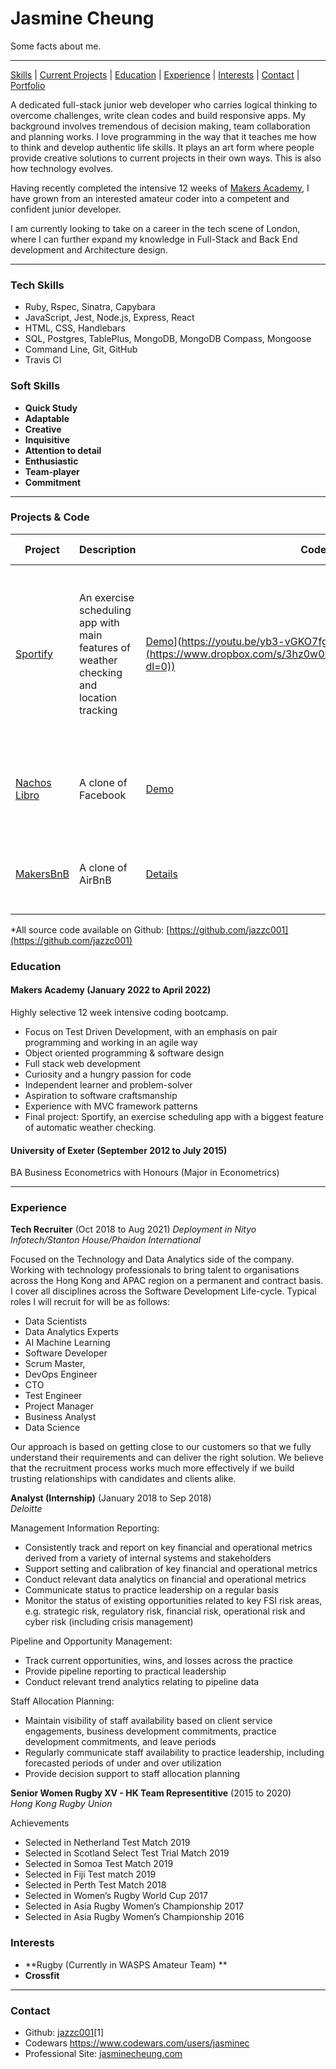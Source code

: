 # Jasmine Cheung

Some facts about me.
***
[Skills](#tech-skills) | [Current Projects](#projects) | [Education](#education) | [Experience](#experience) | [Interests](#interests) | [Contact](#contact) |
[Portfolio](https://jasminecheung.netlify.app/)

A dedicated full-stack junior web developer who carries logical thinking to overcome challenges, write clean codes and build responsive apps. My background involves tremendous of decision making, team collaboration and planning works. I love programming in the way that it teaches me how to think and develop authentic life skills.  It plays an art form where people provide creative solutions to current projects in their own ways.  This is also how technology evolves.

Having recently completed the intensive 12 weeks of [Makers Academy](https://github.com/makersacademy), I have grown from an interested amateur coder into a competent and confident junior developer.

I am currently looking to take on a career in the tech scene of London, where I can further expand my knowledge in Full-Stack and Back End development and Architecture design.
***

### <a name="tech-skills"> Tech Skills</a>

- Ruby, Rspec, Sinatra, Capybara
- JavaScript, Jest, Node.js, Express, React
- HTML, CSS, Handlebars
- SQL, Postgres, TablePlus, MongoDB, MongoDB Compass, Mongoose
- Command Line, Git, GitHub
- Travis CI

### <a name="soft-skills"> Soft Skills</a>

- **Quick Study** 
- **Adaptable** 
- **Creative** 
- **Inquisitive** 
- **Attention to detail**
- **Enthusiastic** 
- **Team-player** 
- **Commitment** 

***

### <a name="projects">Projects & Code</a>
Project | Description | Code/Demo Links | Technologies Used | Testing Technologies
--- | --- | --- | --- | ---
[Sportify](https://github.com/jazzc001/sportify) | An exercise scheduling app with main features of weather checking and location tracking | [Demo]([https://cloud.githubusercontent.com/assets/12953472/18688443/6021e65e-7f7c-11e6-9479-6ad58e3ab834.png)](https://youtu.be/yb3-vGKO7fg](https://www.dropbox.com/s/3hz0w09jz3yj0mp/Sportify%20demo%20video.mov?dl=0)) | React.js, Node.js, Express.js, Javascript, Mongoose, Nodemon, Axios, HTML, CSS, OpenWeather API, Geocoding API, MUI, Morgan, Rechart | React Testing Library for the Front End, Jest for the Back End
[Nachos Libro](https://github.com/jazzc001/Acebook-nacho-libro) | A clone of Facebook | [Demo](https://github.com/jazzc001/Acebook-nacho-libro/blob/main/docs/nacho_libro_timeline.gif)| JavaSript, Express, Node.js, Nodemon, Handlebars, Mongoose, ESLint  | - Jest for unit and feature test, Cypress for integration End-to-end testing
[MakersBnB](https://github.com/jazzc001/MakersBnB) | A clone of AirBnB | [Details](https://github.com/jazzc001/MakersBnB)  | Ruby, Sinatra, HTML, CSS, RSpec, Capybara, Postgres, ActiveRecord | Rspec for both unit and feature tests



*All source code available on Github: [https://github.com/jazzc001](https://github.com/jazzc001)


### <a name="education">Education</a>

#### Makers Academy (January 2022 to April 2022)
Highly selective 12 week intensive coding bootcamp.

- Focus on Test Driven Development, with an emphasis on pair programming and working in an agile way
- Object oriented programming & software design
- Full stack web development
- Curiosity and a hungry passion for code
- Independent learner and problem-solver
- Aspiration to software craftsmanship
- Experience with MVC framework patterns
- Final project: Sportify, an exercise scheduling app with a biggest feature of automatic weather checking.

#### University of Exeter (September 2012 to July 2015)

BA Business Econometrics with Honours (Major in Econometrics)

***

### <a name="experience">Experience</a>

**Tech Recruiter** (Oct 2018 to Aug 2021)
*Deployment in Nityo Infotech/Stanton House/Phaidon International*

Focused on the Technology and Data Analytics side of the company. Working with technology professionals to bring talent to organisations across the Hong Kong and APAC region on a permanent and contract basis. I cover all disciplines across the Software Development Life-cycle. Typical roles I will recruit for will be as follows:

- Data Scientists
- Data Analytics Experts
- AI Machine Learning
- Software Developer
- Scrum Master,
- DevOps Engineer
- CTO
- Test Engineer
- Project Manager
- Business Analyst
- Data Science

Our approach is based on getting close to our customers so that we fully understand their requirements and can deliver the right solution. We believe that the recruitment process works much more effectively if we build trusting relationships with candidates and clients alike.

**Analyst (Internship)** (January 2018 to Sep 2018)    
*Deloitte*  

Management Information Reporting: 
- Consistently track and report on key financial and operational metrics derived from a variety of internal systems and stakeholders
- Support setting and calibration of key financial and operational metrics
- Conduct relevant data analytics on financial and operational metrics
- Communicate status to practice leadership on a regular basis
- Monitor the status of existing opportunities related to key FSI risk areas, e.g. strategic risk, regulatory risk, financial risk, operational risk and cyber risk (including crisis management)

Pipeline and Opportunity Management: 
- Track current opportunities, wins, and losses across the practice
- Provide pipeline reporting to practical leadership
- Conduct relevant trend analytics relating to pipeline data

Staff Allocation Planning: 
- Maintain visibility of staff availability based on client service engagements, business development commitments, practice development commitments, and leave periods
- Regularly communicate staff availability to practice leadership, including forecasted periods of under and over utilization
- Provide decision support to staff allocation planning

**Senior Women Rugby XV - HK Team Representitive** (2015 to 2020)    
*Hong Kong Rugby Union*  

Achievements
- Selected in Netherland Test Match 2019
- Selected in Scotland Select Test Trial Match 2019
- Selected in Somoa Test Match 2019
- Selected in Fiji Test match 2019
- Selected in Perth Test Match 2018
- Selected in Women’s Rugby World Cup 2017 
- Selected in Asia Rugby Women’s Championship 2017
- Selected in Asia Rugby Women’s Championship 2016

### <a name="interests">Interests</a>

- **Rugby (Currently in WASPS Amateur Team) ** 
- **Crossfit**



***

### <a name="contact">Contact</a>
- Github: [jazzc001](https://github.com/jazzc001)[1]
- Codewars https://www.codewars.com/users/jasminec
- Professional Site: [jasminecheung.com](https://jasminecheung.netlify.app/)
